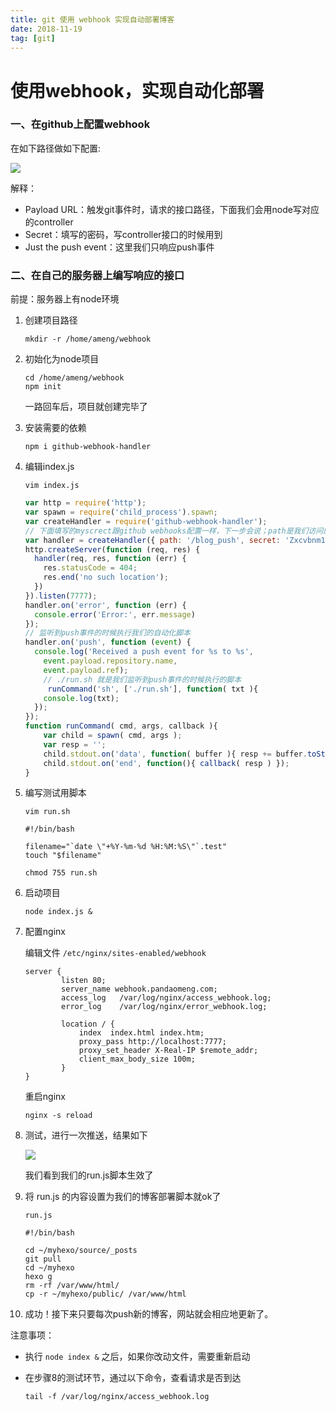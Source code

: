 ```yaml
---
title: git 使用 webhook 实现自动部署博客
date: 2018-11-19
tag: [git]
---
```


# 使用webhook，实现自动化部署

###  一、在github上配置webhook

在如下路径做如下配置:

![](https://images.pandaomeng.com/c5cabbce5e9512c2ca52159767b00fe4.jpg)

解释：

- Payload URL：触发git事件时，请求的接口路径，下面我们会用node写对应的controller
- Secret：填写的密码，写controller接口的时候用到
- Just the push event：这里我们只响应push事件



### 二、在自己的服务器上编写响应的接口

前提：服务器上有node环境

1. 创建项目路径

   ```shell
   mkdir -r /home/ameng/webhook
   ```

2. 初始化为node项目

   ```shell
   cd /home/ameng/webhook
   npm init
   ```

   一路回车后，项目就创建完毕了

3. 安装需要的依赖

   ```shell
   npm i github-webhook-handler
   ```

4. 编辑index.js

   ```shell
   vim index.js
   ```

   ```js
   var http = require('http');
   var spawn = require('child_process').spawn;
   var createHandler = require('github-webhook-handler');
   // 下面填写的myscrect跟github webhooks配置一样，下一步会说；path是我们访问的路径
   var handler = createHandler({ path: '/blog_push', secret: 'Zxcvbnm123' });
   http.createServer(function (req, res) {
     handler(req, res, function (err) {
       res.statusCode = 404;
       res.end('no such location');
     })
   }).listen(7777);
   handler.on('error', function (err) {
     console.error('Error:', err.message)
   });
   // 监听到push事件的时候执行我们的自动化脚本
   handler.on('push', function (event) {
     console.log('Received a push event for %s to %s',
       event.payload.repository.name,
       event.payload.ref);
       // ./run.sh 就是我们监听到push事件的时候执行的脚本
     	runCommand('sh', ['./run.sh'], function( txt ){
       console.log(txt);
     });
   });
   function runCommand( cmd, args, callback ){
       var child = spawn( cmd, args );
       var resp = '';
       child.stdout.on('data', function( buffer ){ resp += buffer.toString(); });
       child.stdout.on('end', function(){ callback( resp ) });
   }
   ```

5. 编写测试用脚本

   ```
   vim run.sh
   ```

   ```
   #!/bin/bash
   
   filename="`date \"+%Y-%m-%d %H:%M:%S\"`.test"
   touch "$filename"
   ```

   ```shell
   chmod 755 run.sh
   ```

6. 启动项目

   ```shell
   node index.js &
   ```

7. 配置nginx

   编辑文件 `/etc/nginx/sites-enabled/webhook`

   ```shell
   server {
           listen 80;
           server_name webhook.pandaomeng.com;
           access_log   /var/log/nginx/access_webhook.log;
           error_log    /var/log/nginx/error_webhook.log;
   
           location / {
               index  index.html index.htm;
               proxy_pass http://localhost:7777;
               proxy_set_header X-Real-IP $remote_addr;
               client_max_body_size 100m;
           }
   }
   ```

   重启nginx

   ```shell
   nginx -s reload
   ```

8. 测试，进行一次推送，结果如下

   ![](http://images.pandaomeng.com/019d324fb2eb575621cba7aa3e122402.jpg)

   我们看到我们的run.js脚本生效了

9. 将 run.js 的内容设置为我们的博客部署脚本就ok了

   `run.js`

   ```
   #!/bin/bash
   
   cd ~/myhexo/source/_posts
   git pull
   cd ~/myhexo
   hexo g
   rm -rf /var/www/html/
   cp -r ~/myhexo/public/ /var/www/html
   ```

10. 成功！接下来只要每次push新的博客，网站就会相应地更新了。



注意事项：

- 执行  `node index &` 之后，如果你改动文件，需要重新启动

- 在步骤8的测试环节，通过以下命令，查看请求是否到达

  ```shell
  tail -f /var/log/nginx/access_webhook.log
  ```






















